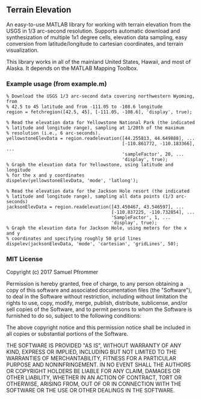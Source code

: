## Terrain Elevation
An easy-to-use MATLAB library for working with terrain elevation from the USGS in 1/3 arc-second resolution. Supports automatic download and synthesization of multiple 1x1 degree cells, elevation data sampling, easy conversion from latitude/longitude to cartesian coordinates, and terrain visualization.

This library works in all of the mainland United States, Hawaii, and most of Alaska. It depends on the MATLAB Mapping Toolbox.

### Example usage (from example.m)

```
% Download the USGS 1/3 arc-second data covering northwestern Wyoming, from
% 42.5 to 45 latitude and from -111.05 to -108.6 longitude
region = fetchregion([42.5, 45], [-111.05, -108.6], 'display', true);
                           
% Read the elevation data for Yellowstone National Park (the indicated
% latitude and longitude range), sampling at 1/20th of the maximum
% resolution (i.e., 6 arc-seconds).
yellowstoneElevData = region.readelevation([44.255813, 44.649888], ...
                                           [-110.861772, -110.183366], ...
                                           'sampleFactor', 20, ...                                
                                           'display', true);
% Graph the elevation data for Yellowstone, using latitude and longitude
% for the x and y coordinates
dispelev(yellowstoneElevData, 'mode', 'latlong');

% Read the elevation data for the Jackson Hole resort (the indicated
% latitude and longitude range), sampling all data points (1/3 arc-seconds)
jacksonElevData = region.readelevation([43.450467, 43.546597], ...
                                       [-110.837225, -110.732854], ...
                                       'SampleFactor', 1, ...
                                       'display', true);
% Graph the elevation data for Jackson Hole, using meters for the x and y
% coordinates and specifying roughly 50 grid lines
dispelev(jacksonElevData, 'mode', 'cartesian', 'gridLines', 50);
```

### MIT License
Copyright (c) 2017 Samuel Pfrommer

Permission is hereby granted, free of charge, to any person obtaining a copy
of this software and associated documentation files (the "Software"), to deal
in the Software without restriction, including without limitation the rights
to use, copy, modify, merge, publish, distribute, sublicense, and/or sell
copies of the Software, and to permit persons to whom the Software is
furnished to do so, subject to the following conditions:

The above copyright notice and this permission notice shall be included in all
copies or substantial portions of the Software.

THE SOFTWARE IS PROVIDED "AS IS", WITHOUT WARRANTY OF ANY KIND, EXPRESS OR
IMPLIED, INCLUDING BUT NOT LIMITED TO THE WARRANTIES OF MERCHANTABILITY,
FITNESS FOR A PARTICULAR PURPOSE AND NONINFRINGEMENT. IN NO EVENT SHALL THE
AUTHORS OR COPYRIGHT HOLDERS BE LIABLE FOR ANY CLAIM, DAMAGES OR OTHER
LIABILITY, WHETHER IN AN ACTION OF CONTRACT, TORT OR OTHERWISE, ARISING FROM,
OUT OF OR IN CONNECTION WITH THE SOFTWARE OR THE USE OR OTHER DEALINGS IN THE
SOFTWARE.
